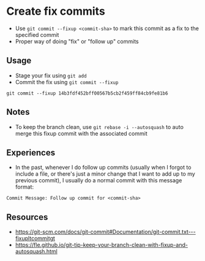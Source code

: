 # Create fix commits
- Use `git commit --fixup <commit-sha>` to mark this commit as a fix to the specified commit
- Proper way of doing "fix" or "follow up" commits
## Usage
- Stage your fix using `git add`
- Commit the fix using `git commit --fixup`

```shell
git commit --fixup 14b3fdf452bff00567b5cb2f459ff84cb9fe81b6
```

## Notes
- To keep the branch clean, use `git rebase -i --autosquash` to auto merge this fixup commit with the associated commit

## Experiences
- In the past, whenever I do follow up commits (usually when I forgot to include a file, or there's just a minor change that I want to add up to my previous commit), I usually do a normal commit with this message format:
```
Commit Message: Follow up commit for <commit-sha>
```

## Resources
- https://git-scm.com/docs/git-commit#Documentation/git-commit.txt---fixupltcommitgt
- https://fle.github.io/git-tip-keep-your-branch-clean-with-fixup-and-autosquash.html
